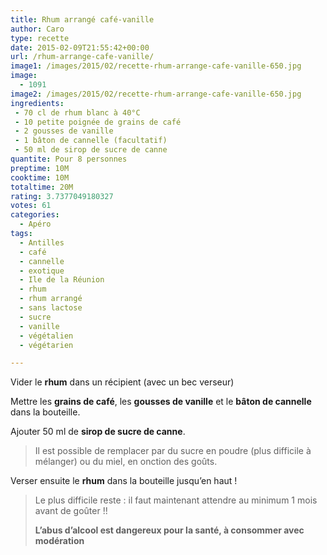 ```yaml
---
title: Rhum arrangé café-vanille
author: Caro
type: recette
date: 2015-02-09T21:55:42+00:00
url: /rhum-arrange-cafe-vanille/
image1: /images/2015/02/recette-rhum-arrange-cafe-vanille-650.jpg
image:
  - 1091
image2: /images/2015/02/recette-rhum-arrange-cafe-vanille-650.jpg
ingredients:
 - 70 cl de rhum blanc à 40°C
 - 10 petite poignée de grains de café
 - 2 gousses de vanille
 - 1 bâton de cannelle (facultatif)
 - 50 ml de sirop de sucre de canne
quantite: Pour 8 personnes
preptime: 10M
cooktime: 10M
totaltime: 20M
rating: 3.7377049180327
votes: 61
categories:
  - Apéro
tags:
  - Antilles
  - café
  - cannelle
  - exotique
  - Ile de la Réunion
  - rhum
  - rhum arrangé
  - sans lactose
  - sucre
  - vanille
  - végétalien
  - végétarien

---
```

Vider le **rhum** dans un récipient (avec un bec verseur)

Mettre les **grains de café**, les **gousses de vanille** et le **bâton de cannelle** dans la bouteille.

Ajouter 50 ml de **sirop de sucre de canne**.

> Il est possible de remplacer par du sucre en poudre (plus difficile à mélanger) ou du miel, en onction des goûts.

Verser ensuite le **rhum** dans la bouteille jusqu&rsquo;en haut !

> Le plus difficile reste : il faut maintenant attendre au minimum 1 mois avant de goûter !!
>
> **L&rsquo;abus d&rsquo;alcool est dangereux pour la santé, à consommer avec modération**
